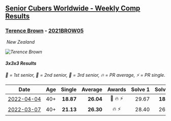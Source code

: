 <style>table {white-space: nowrap;}</style>
<link rel="stylesheet" type="text/css" href="/scw-comp/css/flags.css" />

## [Senior Cubers Worldwide - Weekly Comp Results](/scw-comp/results/)
### [Terence Brown](README.md) - [2021BROW05](https://www.worldcubeassociation.org/persons/2021BROW05?event=333)

<i class="flag flag-NZ" />&nbsp;New Zealand

![Terence Brown](1645644440.jpg)

#### 3x3x3 Results

<span style="white-space: nowrap;">🥇 = 1st senior</span>, <span style="white-space: nowrap;">🥈 = 2nd senior</span>, <span style="white-space: nowrap;">🥉 = 3rd senior</span>, <span style="white-space: nowrap;">🔥 = PR average</span>, <span style="white-space: nowrap;">⚡ = PR single</span>.

| Date | Age | Single | Average | Awards | Solve 1 | Solve 2 | Solve 3 | Solve 4 | Solve 5 | Video |
| :--: | :--: | --: | --: | :--: | --: | --: | --: | --: | --: | :-- |
| [2022-04-04](../../results/2022-04-04/333.md) | 40+ | **18.87** | **26.04** | 🥉 🔥 ⚡ | 29.67 | **18.87** | 25.05 | 34.20 | 23.39 | [Desktop](https://www.facebook.com/events/655069328915915/permalink/658388595250655) / [Mobile](https://m.facebook.com/events/655069328915915?view=permalink&id=658388595250655) |
| [2022-03-07](../../results/2022-03-07/333.md) | 40+ | **21.13** | **26.30** | 🔥 ⚡ | 28.40 | 26.27 | **21.13** | 34.55 | 24.24 | [Desktop](https://www.facebook.com/events/543808583529148/permalink/546318466611493) / [Mobile](https://m.facebook.com/events/543808583529148?view=permalink&id=546318466611493) |


<!-- Global site tag (gtag.js) - Google Analytics -->
<script async src="https://www.googletagmanager.com/gtag/js?id=UA-86348435-3"></script>
<script>window.dataLayer = window.dataLayer || []; function gtag() {dataLayer.push(arguments);} gtag('js', new Date()); gtag('config', 'UA-86348435-3');</script>

